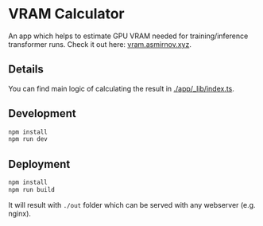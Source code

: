 # VRAM Calculator

An app which helps to estimate GPU VRAM needed for training/inference transformer runs. Check it out here: [vram.asmirnov.xyz](https://vram.asmirnov.xyz/).

## Details

You can find main logic of calculating the result in [./app/\_lib/index.ts](./app/_lib/index.ts).

## Development

```bash
npm install
npm run dev
```

## Deployment

```bash
npm install
npm run build
```

It will result with `./out` folder which can be served with any webserver (e.g. nginx).
